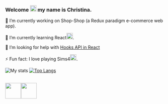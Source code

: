 ### Welcome <img height="20" width="20" src="https://user-images.githubusercontent.com/76018424/130496027-cd7b5055-ff1d-4679-a746-fc60eb26ea4a.png" /> my name is Christina.

 🔭 I’m currently working on Shop-Shop (a Redux paradigm e-commerce web app).
 
 🌱 I’m currently learning React<img height="20" width="20" src="https://user-images.githubusercontent.com/76018424/130494343-128d575a-dec8-4263-a516-cad3305b4e58.png" />.
 
 🤔 I’m looking for help with [Hooks API in React](https://reactjs.org/docs/hooks-reference.html)
 
 ⚡ Fun fact: I love playing Sims4<img height="20" width="20" src="https://user-images.githubusercontent.com/76018424/130495117-a2ad4f36-f255-4986-87f1-b989dff32827.gif" />.
 
 ![My stats](https://github-readme-stats.vercel.app/api?username=cpagan415&show_icons=true&theme=tokyonight&hide=stars) [![Top Langs](https://github-readme-stats.vercel.app/api/top-langs/?username=anuraghazra&hide=GLSL,RUST,python,shell,assembly,objective-c&layout=compact&theme=tokyonight)](https://github.com/cpagan415/github-readme-stats)


 <br> [<img height="50" width="50" src="https://user-images.githubusercontent.com/76018424/130500267-88d22ea0-2bf1-4037-9f74-62ebcda60fab.png"/>](https://linkedin.com/in/christina-pagan-19889b1aa)<img hieght="50" width="50" src="https://user-images.githubusercontent.com/76018424/130500987-b00bbf03-c85b-46b5-a731-9c92968a1dee.png"/>


<!--
- 👯 I’m looking to collaborate on ...
- 🤔 I’m looking for help with ...
- 💬 Ask me about ...
- 📫 How to reach me: ...
- 😄 Pronouns: ...
- ⚡ Fun fact: ...
-->

